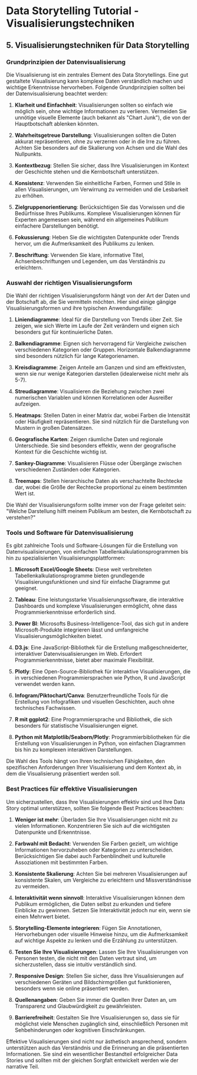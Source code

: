 # Data Storytelling Tutorial - Visualisierungstechniken

## 5. Visualisierungstechniken für Data Storytelling

### Grundprinzipien der Datenvisualisierung

Die Visualisierung ist ein zentrales Element des Data Storytellings. Eine gut gestaltete Visualisierung kann komplexe Daten verständlich machen und wichtige Erkenntnisse hervorheben. Folgende Grundprinzipien sollten bei der Datenvisualisierung beachtet werden:

1. **Klarheit und Einfachheit**: Visualisierungen sollten so einfach wie möglich sein, ohne wichtige Informationen zu verlieren. Vermeiden Sie unnötige visuelle Elemente (auch bekannt als "Chart Junk"), die von der Hauptbotschaft ablenken könnten.

2. **Wahrheitsgetreue Darstellung**: Visualisierungen sollten die Daten akkurat repräsentieren, ohne zu verzerren oder in die Irre zu führen. Achten Sie besonders auf die Skalierung von Achsen und die Wahl des Nullpunkts.

3. **Kontextbezug**: Stellen Sie sicher, dass Ihre Visualisierungen im Kontext der Geschichte stehen und die Kernbotschaft unterstützen.

4. **Konsistenz**: Verwenden Sie einheitliche Farben, Formen und Stile in allen Visualisierungen, um Verwirrung zu vermeiden und die Lesbarkeit zu erhöhen.

5. **Zielgruppenorientierung**: Berücksichtigen Sie das Vorwissen und die Bedürfnisse Ihres Publikums. Komplexe Visualisierungen können für Experten angemessen sein, während ein allgemeines Publikum einfachere Darstellungen benötigt.

6. **Fokussierung**: Heben Sie die wichtigsten Datenpunkte oder Trends hervor, um die Aufmerksamkeit des Publikums zu lenken.

7. **Beschriftung**: Verwenden Sie klare, informative Titel, Achsenbeschriftungen und Legenden, um das Verständnis zu erleichtern.

### Auswahl der richtigen Visualisierungsform

Die Wahl der richtigen Visualisierungsform hängt von der Art der Daten und der Botschaft ab, die Sie vermitteln möchten. Hier sind einige gängige Visualisierungsformen und ihre typischen Anwendungsfälle:

1. **Liniendiagramme**: Ideal für die Darstellung von Trends über Zeit. Sie zeigen, wie sich Werte im Laufe der Zeit verändern und eignen sich besonders gut für kontinuierliche Daten.

2. **Balkendiagramme**: Eignen sich hervorragend für Vergleiche zwischen verschiedenen Kategorien oder Gruppen. Horizontale Balkendiagramme sind besonders nützlich für lange Kategorienamen.

3. **Kreisdiagramme**: Zeigen Anteile am Ganzen und sind am effektivsten, wenn sie nur wenige Kategorien darstellen (idealerweise nicht mehr als 5-7).

4. **Streudiagramme**: Visualisieren die Beziehung zwischen zwei numerischen Variablen und können Korrelationen oder Ausreißer aufzeigen.

5. **Heatmaps**: Stellen Daten in einer Matrix dar, wobei Farben die Intensität oder Häufigkeit repräsentieren. Sie sind nützlich für die Darstellung von Mustern in großen Datensätzen.

6. **Geografische Karten**: Zeigen räumliche Daten und regionale Unterschiede. Sie sind besonders effektiv, wenn der geografische Kontext für die Geschichte wichtig ist.

7. **Sankey-Diagramme**: Visualisieren Flüsse oder Übergänge zwischen verschiedenen Zuständen oder Kategorien.

8. **Treemaps**: Stellen hierarchische Daten als verschachtelte Rechtecke dar, wobei die Größe der Rechtecke proportional zu einem bestimmten Wert ist.

Die Wahl der Visualisierungsform sollte immer von der Frage geleitet sein: "Welche Darstellung hilft meinem Publikum am besten, die Kernbotschaft zu verstehen?"

### Tools und Software für Datenvisualisierung

Es gibt zahlreiche Tools und Software-Lösungen für die Erstellung von Datenvisualisierungen, von einfachen Tabellenkalkulationsprogrammen bis hin zu spezialisierten Visualisierungsplattformen:

1. **Microsoft Excel/Google Sheets**: Diese weit verbreiteten Tabellenkalkulationsprogramme bieten grundlegende Visualisierungsfunktionen und sind für einfache Diagramme gut geeignet.

2. **Tableau**: Eine leistungsstarke Visualisierungssoftware, die interaktive Dashboards und komplexe Visualisierungen ermöglicht, ohne dass Programmierkenntnisse erforderlich sind.

3. **Power BI**: Microsofts Business-Intelligence-Tool, das sich gut in andere Microsoft-Produkte integrieren lässt und umfangreiche Visualisierungsmöglichkeiten bietet.

4. **D3.js**: Eine JavaScript-Bibliothek für die Erstellung maßgeschneiderter, interaktiver Datenvisualisierungen im Web. Erfordert Programmierkenntnisse, bietet aber maximale Flexibilität.

5. **Plotly**: Eine Open-Source-Bibliothek für interaktive Visualisierungen, die in verschiedenen Programmiersprachen wie Python, R und JavaScript verwendet werden kann.

6. **Infogram/Piktochart/Canva**: Benutzerfreundliche Tools für die Erstellung von Infografiken und visuellen Geschichten, auch ohne technisches Fachwissen.

7. **R mit ggplot2**: Eine Programmiersprache und Bibliothek, die sich besonders für statistische Visualisierungen eignet.

8. **Python mit Matplotlib/Seaborn/Plotly**: Programmierbibliotheken für die Erstellung von Visualisierungen in Python, von einfachen Diagrammen bis hin zu komplexen interaktiven Darstellungen.

Die Wahl des Tools hängt von Ihren technischen Fähigkeiten, den spezifischen Anforderungen Ihrer Visualisierung und dem Kontext ab, in dem die Visualisierung präsentiert werden soll.

### Best Practices für effektive Visualisierungen

Um sicherzustellen, dass Ihre Visualisierungen effektiv sind und Ihre Data Story optimal unterstützen, sollten Sie folgende Best Practices beachten:

1. **Weniger ist mehr**: Überladen Sie Ihre Visualisierungen nicht mit zu vielen Informationen. Konzentrieren Sie sich auf die wichtigsten Datenpunkte und Erkenntnisse.

2. **Farbwahl mit Bedacht**: Verwenden Sie Farben gezielt, um wichtige Informationen hervorzuheben oder Kategorien zu unterscheiden. Berücksichtigen Sie dabei auch Farbenblindheit und kulturelle Assoziationen mit bestimmten Farben.

3. **Konsistente Skalierung**: Achten Sie bei mehreren Visualisierungen auf konsistente Skalen, um Vergleiche zu erleichtern und Missverständnisse zu vermeiden.

4. **Interaktivität wenn sinnvoll**: Interaktive Visualisierungen können dem Publikum ermöglichen, die Daten selbst zu erkunden und tiefere Einblicke zu gewinnen. Setzen Sie Interaktivität jedoch nur ein, wenn sie einen Mehrwert bietet.

5. **Storytelling-Elemente integrieren**: Fügen Sie Annotationen, Hervorhebungen oder visuelle Hinweise hinzu, um die Aufmerksamkeit auf wichtige Aspekte zu lenken und die Erzählung zu unterstützen.

6. **Testen Sie Ihre Visualisierungen**: Lassen Sie Ihre Visualisierungen von Personen testen, die nicht mit den Daten vertraut sind, um sicherzustellen, dass sie intuitiv verständlich sind.

7. **Responsive Design**: Stellen Sie sicher, dass Ihre Visualisierungen auf verschiedenen Geräten und Bildschirmgrößen gut funktionieren, besonders wenn sie online präsentiert werden.

8. **Quellenangaben**: Geben Sie immer die Quellen Ihrer Daten an, um Transparenz und Glaubwürdigkeit zu gewährleisten.

9. **Barrierefreiheit**: Gestalten Sie Ihre Visualisierungen so, dass sie für möglichst viele Menschen zugänglich sind, einschließlich Personen mit Sehbehinderungen oder kognitiven Einschränkungen.

Effektive Visualisierungen sind nicht nur ästhetisch ansprechend, sondern unterstützen auch das Verständnis und die Erinnerung an die präsentierten Informationen. Sie sind ein wesentlicher Bestandteil erfolgreicher Data Stories und sollten mit der gleichen Sorgfalt entwickelt werden wie der narrative Teil.
